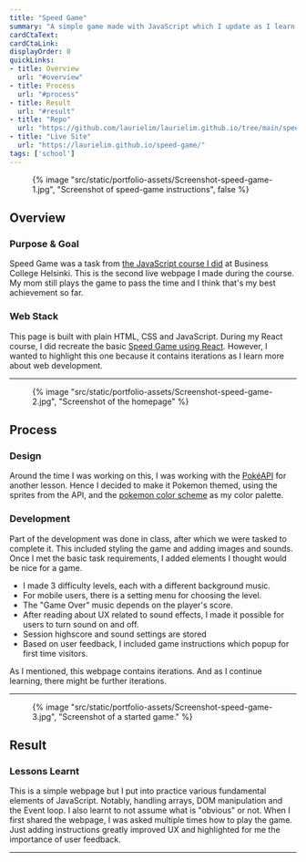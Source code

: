 ```yaml
---
title: "Speed Game"
summary: "A simple game made with JavaScript which I update as I learn more about web development."
cardCtaText:
cardCtaLink:
displayOrder: 0
quickLinks:
- title: Overview
  url: "#overview"
- title: Process
  url: "#process"
- title: Result
  url: "#result"
- title: "Repo"
  url: "https://github.com/laurielim/laurielim.github.io/tree/main/speed-game"
- title: "Live Site"
  url: "https://laurielim.github.io/speed-game/"
tags: ['school']
---
```


<figure>
  {% image
    "src/static/portfolio-assets/Screenshot-speed-game-1.jpg",
    "Screenshot of speed-game instructions",
    false
  %}
</figure>

<h2 id="overview">Overview</h2>

### Purpose & Goal
Speed Game was a task from [the JavaScript course I did](https://github.com/laurielim/REACT21K_JAVASCRIPT) at Business College Helsinki. This is the second live webpage I made during the course. My mom still plays the game to pass the time and I think that's my best achievement so far.

### Web Stack
This page is built with plain HTML, CSS and JavaScript. During my React course, I did recreate the basic [Speed Game using React](https://github.com/laurielim/REACT21K_REACT_JS/tree/main/task-04-speed-game). However, I wanted to highlight this one because it contains iterations as I learn more about web development.

---

<figure>
  {% image
    "src/static/portfolio-assets/Screenshot-speed-game-2.jpg",
    "Screenshot of the homepage"
  %}
</figure>

<h2 id="process">Process</h2>

### Design
Around the time I was working on this, I was working with the [PokéAPI](https://pokeapi.co/) for another lesson. Hence I decided to make it Pokemon themed, using the sprites from the API, and the [pokemon color scheme](https://www.schemecolor.com/pokemon-colors.php#:~:text=The%20Pokemon%20Color%20Scheme%20palette,and%20Gold%20Foil%20(%23B3A125).) as my color palette.

### Development
Part of the development was done in class, after which we were tasked to complete it. This included styling the game and adding images and sounds. Once I met the basic task requirements, I added elements I thought would be nice for a game.

- I made 3 difficulty levels, each with a different background music.
- For mobile users, there is a setting menu for choosing the level.
- The "Game Over" music depends on the player's score.
- After reading about UX related to sound effects, I made it possible for users to turn sound on and off.
- Session highscore and sound settings are stored
- Based on user feedback, I included game instructions which popup for first time visitors.

As I mentioned, this webpage contains iterations. And as I continue learning, there might be further iterations.

---

<figure>
  {% image
    "src/static/portfolio-assets/Screenshot-speed-game-3.jpg",
    "Screenshot of a started game."
  %}
</figure>

<h2 id="result">Result</h2>

### Lessons Learnt
This is a simple webpage but I put into practice various fundamental elements of JavaScript. Notably, handling arrays, DOM manipulation and the Event loop. I also learnt to not assume what is "obvious" or not. When I first shared the webpage, I was asked multiple times how to play the game. Just adding instructions greatly improved UX and highlighted for me the importance of user feedback.

---